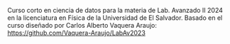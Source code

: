 Curso corto en ciencia de datos para la materia de Lab. Avanzado II 2024 en la licenciatura en Física de la Universidad de El Salvador.
Basado en el curso diseñado por Carlos Alberto Vaquera Araujo: https://github.com/Vaquera-Araujo/LabAv2023
